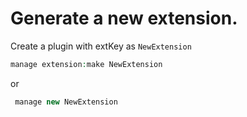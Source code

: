 # Generate a new extension.

Create a plugin with extKey as `NewExtension`

```php
manage extension:make NewExtension
```
or

```php
 manage new NewExtension
```
